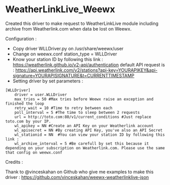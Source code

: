 # WeatherLinkLive_Weewx
Created this driver to make request to WeatherLinkLive module including archive from Weatherlink.com when data be lost on Weewx.

Configuration : 

- Copy driver WLLDriver.py on /usr/share/weewx/user
- Change on weewx.conf station_type = WLLDriver
- Know your station ID by following this link : https://weatherlink.github.io/v2-api/authentication
default API request is : https://api.weatherlink.com/v2/stations?api-key=YOURAPIKEY&api-signature=YOURAPISIGNATURE&t=CURRENTTIMESTAMP
- Setting driver by set parameters : 

```
[WLLDriver]
    driver = user.WLLDriver
    max_tries = 50 #Max tries before Weewx raise an exception and finished the loop
    retry_wait = 10 #Time to retry between each
    poll_interval = 5 #The time to sleep between 2 requests
    url = http://toto.com:80/v1/current_conditions #Just replace toto.com by your IP.
    wl_apikey = NN #Create an API Key on your Weatherlink account
    wl_apisecret = NN #By creating API Key, you've also an API Secret
    wl_stationid = NN  #You can view your station ID by following this link : 
    wl_archive_interval = 5 #Be carefull by set this because it depending on your subscription on Weatherlink.com. Please use the same that config on weewx.conf
```

Credits : 

Thank to @vinceskahan on Github who give me examples to make this driver : https://github.com/vinceskahan/weewx-weatherlinklive-json
